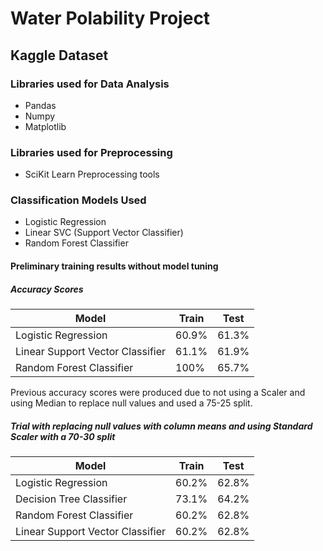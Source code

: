 # Water Polability Project

## Kaggle Dataset

### Libraries used for Data Analysis

- Pandas
- Numpy
- Matplotlib

### Libraries used for Preprocessing 

- SciKit Learn Preprocessing tools

### Classification Models Used

- Logistic Regression
- Linear SVC (Support Vector Classifier)
- Random Forest Classifier

#### Preliminary training results without model tuning

##### Accuracy Scores
 
| Model                            |  Train   | Test  |
| -------------------------------- | -------- |-------|
| Logistic Regression              |   60.9%  | 61.3% |
| Linear Support Vector Classifier |   61.1%  | 61.9% |
| Random Forest Classifier         |   100%   | 65.7% |

Previous accuracy scores were produced due to not using a Scaler and using Median to replace null values and used a 75-25 split.

##### Trial with replacing null values with column means and using Standard Scaler with a 70-30 split

| Model                            |  Train   | Test  |
| -------------------------------- | -------- |-------|
| Logistic Regression              |   60.2%  | 62.8% |
| Decision Tree Classifier         |   73.1%  | 64.2% |
| Random Forest Classifier         |   60.2%  | 62.8% |
| Linear Support Vector Classifier |   60.2%  | 62.8% |